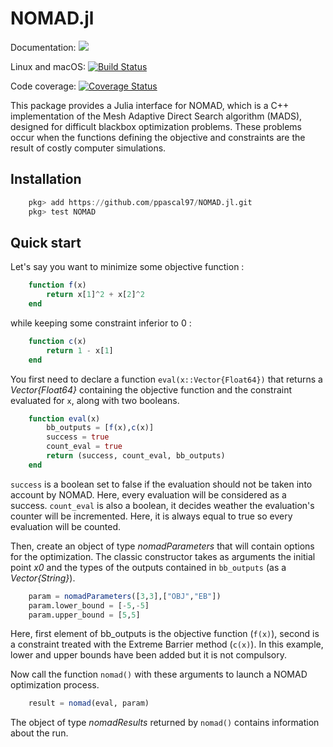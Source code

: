 # NOMAD.jl

Documentation:
[![](https://img.shields.io/badge/docs-dev-blue.svg)](https://ppascal97.github.io/NOMAD.jl/dev)

Linux and macOS: [![Build Status](https://travis-ci.org/ppascal97/NOMAD.jl.svg?branch=master)](https://travis-ci.org/ppascal97/NOMAD.jl)

Code coverage: [![Coverage Status](https://coveralls.io/repos/github/ppascal97/NOMAD.jl/badge.svg?branch=master)](https://coveralls.io/github/ppascal97/NOMAD.jl?branch=master)

This package provides a Julia interface for NOMAD, which is a C++ implementation of the Mesh Adaptive Direct Search algorithm (MADS), designed for difficult blackbox optimization problems. These problems occur when the functions defining the objective and constraints are the result of costly computer simulations.

## Installation

```julia
    pkg> add https://github.com/ppascal97/NOMAD.jl.git
    pkg> test NOMAD
```

## Quick start

Let's say you want to minimize some objective function :

```julia
    function f(x)
        return x[1]^2 + x[2]^2
    end
```

while keeping some constraint inferior to 0 :

```julia
    function c(x)
        return 1 - x[1]
    end
```

You first need to declare a function `eval(x::Vector{Float64})` that returns a *Vector{Float64}* containing the objective function and the constraint evaluated for `x`, along with two booleans.

```julia
    function eval(x)
        bb_outputs = [f(x),c(x)]
        success = true
        count_eval = true
        return (success, count_eval, bb_outputs)
    end
```

`success` is a boolean set to false if the evaluation should not be taken into account by NOMAD. Here, every evaluation will be considered as a success. `count_eval` is also a boolean, it decides weather the evaluation's counter will be incremented. Here, it is always equal to true so every evaluation will be counted.

Then, create an object of type *nomadParameters* that will contain options for the optimization. The classic constructor takes as arguments the initial point *x0* and the types of the outputs contained in `bb_outputs` (as a *Vector{String}*).

```julia
    param = nomadParameters([3,3],["OBJ","EB"])
    param.lower_bound = [-5,-5]
    param.upper_bound = [5,5]
```

Here, first element of bb_outputs is the objective function (`f(x)`), second is a constraint treated with the Extreme Barrier method (`c(x)`). In this example, lower and upper bounds have been added but it is not compulsory.

Now call the function `nomad()` with these arguments to launch a NOMAD optimization process.

```julia
    result = nomad(eval, param)
```

The object of type *nomadResults* returned by `nomad()` contains information about the run.
